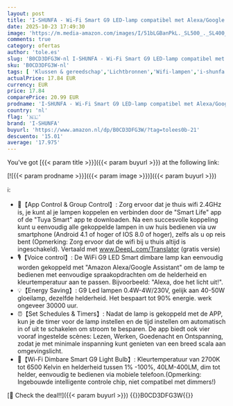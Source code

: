 ```yaml
---
layout: post
title: 'I-SHUNFA - Wi-Fi Smart G9 LED-lamp compatibel met Alexa/Google Home AC 230V traploos dimbaar 2700K-6500K helderheid instelbaar 1%-100% 0 4-4W 40LM-400LM timer-functie G9 intelligente LED-lamp 2 Pack'
date: 2025-10-23 17:49:30
image: 'https://m.media-amazon.com/images/I/51bLGBanPkL._SL500_._SL400_.jpg'
comments: true
category: ofertas
author: 'tole.es'
slug: 'B0CD3DFG3W-nl I-SHUNFA - Wi-Fi Smart G9 LED-lamp compatibel met...'
sku: 'B0CD3DFG3W-nl'
tags: [ 'Klussen & gereedschap','Lichtbronnen','Wifi-lampen','i-shunfa','🇳🇱', ]
actualPrice: 17.84 EUR
currency: EUR
price: 17.84
comparePrice: 20.99 EUR
prodname: 'I-SHUNFA - Wi-Fi Smart G9 LED-lamp compatibel met Alexa/Google Home AC 230V traploos dimbaar 2700K-6500K helderheid instelbaar 1%-100% 0 4-4W 40LM-400LM timer-functie G9 intelligente LED-lamp 2 Pack'
country: 'nl'
flag: '🇳🇱'
brand: 'I-SHUNFA'
buyurl: 'https://www.amazon.nl/dp/B0CD3DFG3W/?tag=tolees0b-21'
descuento: '15.01'
average: '17.975'
---
```


You've got [{{< param title >}}]({{< param buyurl >}}) at the following link:

[![{{< param prodname >}}]({{< param image >}})]({{< param buyurl >}})

ℹ️:

- 📱【App Control & Group Control】: Zorg ervoor dat je thuis wifi 2.4GHz is, je kunt al je lampen koppelen en verbinden door de "Smart Life" app of de "Tuya Smart" app te downloaden. Na een succesvolle koppeling kunt u eenvoudig alle gekoppelde lampen in uw huis bedienen via uw smartphone (Android 4.1 of hoger of IOS 8.0 of hoger), zelfs als u op reis bent (Opmerking: Zorg ervoor dat de wifi bij u thuis altijd is ingeschakeld). Vertaald met www.DeepL.com/Translator (gratis versie)
- 🎙【Voice control】: De WiFi G9 LED Smart dimbare lamp kan eenvoudig worden gekoppeld met "Amazon Alexa/Google Assistant" om de lamp te bedienen met eenvoudige spraakopdrachten om de helderheid en kleurtemperatuur aan te passen. Bijvoorbeeld: "Alexa, doe het licht uit!".
- 💡【Energy Saving】: G9 Led lampen 0.4W-4W/230V, gelijk aan 40-50W gloeilamp, dezelfde helderheid. Het bespaart tot 90% energie. werk ongeveer 30000 uur.
- ⏰【Set Schedules & Timers】: Nadat de lamp is gekoppeld met de APP, kun je de timer voor de lamp instellen en de tijd instellen om automatisch in of uit te schakelen om stroom te besparen. De app biedt ook vier vooraf ingestelde scènes: Lezen, Werken, Goedenacht en Ontspanning, zodat je met minimale inspanning kunt genieten van een breed scala aan omgevingslicht.
- 📶【Wi-Fi Dimbare Smart G9 Light Bulb】: Kleurtemperatuur van 2700K tot 6500 Kelvin en helderheid tussen 1% -100%, 40LM-400LM, dim tot helder, eenvoudig te bedienen via mobiele telefoon.(Opmerking: Ingebouwde intelligente controle chip, niet compatibel met dimmers!)

[🛒 Check the deal!!]({{< param buyurl >}})
{{<world>}}B0CD3DFG3W{{</world>}}
